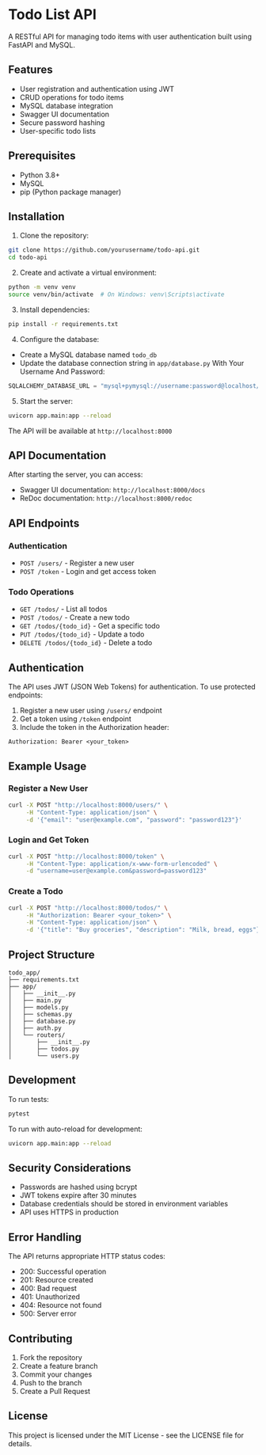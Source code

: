 # Todo List API

A RESTful API for managing todo items with user authentication built using FastAPI and MySQL.

## Features

- User registration and authentication using JWT
- CRUD operations for todo items
- MySQL database integration
- Swagger UI documentation
- Secure password hashing
- User-specific todo lists

## Prerequisites

- Python 3.8+
- MySQL
- pip (Python package manager)

## Installation

1. Clone the repository:
```bash
git clone https://github.com/yourusername/todo-api.git
cd todo-api
```

2. Create and activate a virtual environment:
```bash
python -m venv venv
source venv/bin/activate  # On Windows: venv\Scripts\activate
```

3. Install dependencies:
```bash
pip install -r requirements.txt
```

4. Configure the database:
- Create a MySQL database named `todo_db`
- Update the database connection string in `app/database.py` With Your Username And Password:
```python
SQLALCHEMY_DATABASE_URL = "mysql+pymysql://username:password@localhost/todo_db"
```

5. Start the server:
```bash
uvicorn app.main:app --reload
```

The API will be available at `http://localhost:8000`

## API Documentation

After starting the server, you can access:
- Swagger UI documentation: `http://localhost:8000/docs`
- ReDoc documentation: `http://localhost:8000/redoc`

## API Endpoints

### Authentication
- `POST /users/` - Register a new user
- `POST /token` - Login and get access token

### Todo Operations
- `GET /todos/` - List all todos
- `POST /todos/` - Create a new todo
- `GET /todos/{todo_id}` - Get a specific todo
- `PUT /todos/{todo_id}` - Update a todo
- `DELETE /todos/{todo_id}` - Delete a todo

## Authentication

The API uses JWT (JSON Web Tokens) for authentication. To use protected endpoints:

1. Register a new user using `/users/` endpoint
2. Get a token using `/token` endpoint
3. Include the token in the Authorization header:
```
Authorization: Bearer <your_token>
```

## Example Usage

### Register a New User
```bash
curl -X POST "http://localhost:8000/users/" \
     -H "Content-Type: application/json" \
     -d '{"email": "user@example.com", "password": "password123"}'
```

### Login and Get Token
```bash
curl -X POST "http://localhost:8000/token" \
     -H "Content-Type: application/x-www-form-urlencoded" \
     -d "username=user@example.com&password=password123"
```

### Create a Todo
```bash
curl -X POST "http://localhost:8000/todos/" \
     -H "Authorization: Bearer <your_token>" \
     -H "Content-Type: application/json" \
     -d '{"title": "Buy groceries", "description": "Milk, bread, eggs"}'
```

## Project Structure
```
todo_app/
├── requirements.txt
├── app/
│   ├── __init__.py
│   ├── main.py
│   ├── models.py
│   ├── schemas.py
│   ├── database.py
│   ├── auth.py
│   └── routers/
│       ├── __init__.py
│       ├── todos.py
│       └── users.py
```

## Development

To run tests:
```bash
pytest
```

To run with auto-reload for development:
```bash
uvicorn app.main:app --reload
```

## Security Considerations

- Passwords are hashed using bcrypt
- JWT tokens expire after 30 minutes
- Database credentials should be stored in environment variables
- API uses HTTPS in production

## Error Handling

The API returns appropriate HTTP status codes:
- 200: Successful operation
- 201: Resource created
- 400: Bad request
- 401: Unauthorized
- 404: Resource not found
- 500: Server error

## Contributing

1. Fork the repository
2. Create a feature branch
3. Commit your changes
4. Push to the branch
5. Create a Pull Request

## License

This project is licensed under the MIT License - see the LICENSE file for details.
